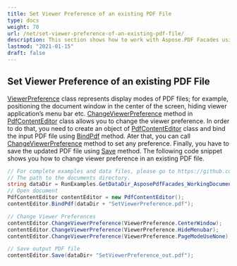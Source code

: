 ```yaml
---
title: Set Viewer Preference of an existing PDF File
type: docs
weight: 70
url: /net/set-viewer-preference-of-an-existing-pdf-file/
description: This section shows how to work with Aspose.PDF Facades using PdfContentEditor Class.
lastmod: "2021-01-15"
draft: false
---
```


## Set Viewer Preference of an existing PDF File

[ViewerPreference](https://apireference.aspose.com/pdf/net/aspose.pdf.facades/viewerpreference) class represents display modes of PDF files; for example, positioning the document window in the center of the screen, hiding viewer application’s menu bar etc. [ChangeViewerPreference](https://apireference.aspose.com/pdf/net/aspose.pdf.facades/pdfcontenteditor/methods/changeviewerpreference) method in [PdfContentEditor](https://apireference.aspose.com/pdf/net/aspose.pdf.facades/pdfcontenteditor) class allows you to change the viewer preference. In order to do that, you need to create an object of [PdfContentEditor](https://apireference.aspose.com/pdf/net/aspose.pdf.facades/pdfcontenteditor) class and bind the input PDF file using [BindPdf](https://apireference.aspose.com/pdf/net/aspose.pdf.facades/pdfcontenteditor/methods/bindpdf/index) method. Ater that, you can call [ChangeViewerPreference](https://apireference.aspose.com/pdf/net/aspose.pdf.facades/pdfcontenteditor/methods/changeviewerpreference)  method to set any preference. Finally, you have to save the updated PDF file using [Save](https://apireference.aspose.com/pdf/net/aspose.pdf/document/methods/save/index) method. The following code snippet shows you how to change viewer preference in an existing PDF file.

```csharp
// For complete examples and data files, please go to https://github.com/aspose-pdf/Aspose.Pdf-for-.NET
// The path to the documents directory.
string dataDir = RunExamples.GetDataDir_AsposePdfFacades_WorkingDocuments();
// Open document
PdfContentEditor contentEditor = new PdfContentEditor();
contentEditor.BindPdf(dataDir + "SetViewerPreference.pdf");

// Change Viewer Preferences
contentEditor.ChangeViewerPreference(ViewerPreference.CenterWindow);
contentEditor.ChangeViewerPreference(ViewerPreference.HideMenubar);
contentEditor.ChangeViewerPreference(ViewerPreference.PageModeUseNone);

// Save output PDF file
contentEditor.Save(dataDir+ "SetViewerPreference_out.pdf");
```